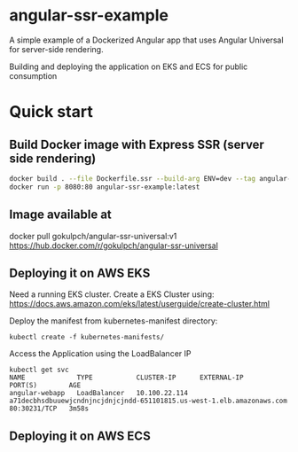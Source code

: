 # angular-ssr-example

A simple example of a Dockerized Angular app that uses Angular Universal for server-side rendering.

Building and deploying the application on EKS and ECS for public consumption

# Quick start

## Build Docker image with Express SSR (server side rendering)

```bash
docker build . --file Dockerfile.ssr --build-arg ENV=dev --tag angular-ssr-example:latest
docker run -p 8080:80 angular-ssr-example:latest
```

## Image available at

docker pull gokulpch/angular-ssr-universal:v1
https://hub.docker.com/r/gokulpch/angular-ssr-universal

## Deploying it on AWS EKS

Need a running EKS cluster. Create a EKS Cluster using: https://docs.aws.amazon.com/eks/latest/userguide/create-cluster.html

Deploy the manifest from kubernetes-manifest directory:

```
kubectl create -f kubernetes-manifests/
```

Access the Application using the LoadBalancer IP

```
kubectl get svc
NAME             TYPE           CLUSTER-IP      EXTERNAL-IP                                                              PORT(S)        AGE
angular-webapp   LoadBalancer   10.100.22.114   a71decbhsdbuuewjcndnjncjdnjcjndd-651101815.us-west-1.elb.amazonaws.com   80:30231/TCP   3m58s
```

## Deploying it on AWS ECS
